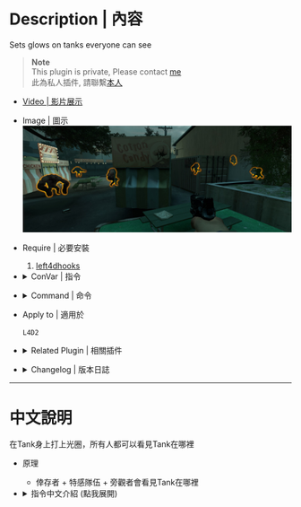 # Description | 內容
Sets glows on tanks everyone can see

> __Note__ <br/>
This plugin is private, Please contact [me](https://github.com/fbef0102/Game-Private_Plugin#私人插件列表-private-plugins-list)<br/>
此為私人插件, 請聯繫[本人](https://github.com/fbef0102/Game-Private_Plugin#私人插件列表-private-plugins-list)

* [Video | 影片展示](https://youtu.be/gmylMHJX8lc)

* Image | 圖示
	<br/>![l4d2_tank_glow_1](image/l4d2_tank_glow_1.jpg)

* Require | 必要安裝
	1. [left4dhooks](https://forums.alliedmods.net/showthread.php?t=321696)

* <details><summary>ConVar | 指令</summary>

	* cfg/sourcemod/l4d2_tank_glow.cfg
		```php
		// 0=Plugin off, 1=Plugin on.
		l4d2_tank_glow_enable "1"

		// Tank glow color, Three values between 0-255 separated by spaces. RGB Color255 - Red Green Blue.
		l4d2_tank_glow_color "255 102 0"

		// Tank Glow max Range (0=No maximum distance)
		l4d2_tank_glow_max_range "1500"

		// Minimum distance that the client must be from the Tank to start glowing
		l4d2_tank_glow_min_range "500"

		// Which teams can see the glow
		// 0 = NONE, 1 = SURVIVOR, 2 = INFECTED, 4 = SPECTATOR.
		// Add numbers greater than 0 for multiple options.
		// Example: "3", enables for SURVIVOR and INFECTED.
		l4d2_tank_glow_for_team "5"
		```
</details>

* <details><summary>Command | 命令</summary>

	None
</details>

* Apply to | 適用於
	```
	L4D2
	```

* <details><summary>Related Plugin | 相關插件</summary>

	1. [witch_glow](/L4D_插件/Witch_女巫/witch_glow): Sets glows on witches everyone can see
		* 在Witch身上打上光圈，所有人都可以看見Witch在哪裡
	2. [Attachments API](https://forums.alliedmods.net/showthread.php?t=325651): Allows plugins to attach things to weapons. Fixes player attachments when their model changes.
		* 檢測模組被改變
</details>

* <details><summary>Changelog | 版本日誌</summary>

	* v1.0 (2024-8-28)
		* Initial Release
</details>

- - - -
# 中文說明
在Tank身上打上光圈，所有人都可以看見Tank在哪裡

* 原理
	* 倖存者 + 特感隊伍 + 旁觀者會看見Tank在哪裡

* <details><summary>指令中文介紹 (點我展開)</summary>

	* cfg/sourcemod/l4d2_tank_glow.cfg
		```php
		// 0=關閉插件, 1=啟動插件
		l4d2_tank_glow_enable "1"

		// Tank的光圈顏色，填入RGB三色 (三個數值介於0~255，需要空格)
		l4d2_tank_glow_color "255 102 0"

		// Tank的光圈顏色最遠範圍 (0=無限制)
		l4d2_tank_glow_max_range "1500"

		// Tank的光圈顏色在這範圍內不會發光
		l4d2_tank_glow_min_range "500"

		// 哪些隊伍可以看見Tank的光圈
		// 0 = 無, 1 = 倖存者, 2 = 特感隊伍, 4 = 旁觀者.
		// 請將數字相加起來
		// 舉例: "3"=倖存者+特感隊伍
		l4d2_tank_glow_for_team "5"
		```
</details>